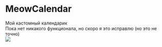 # MeowCalendar
Мой кастомный календарик <br>
Пока нет никакого функционала, но скоро я это исправлю (но это не точно) <br>
![](https://image.ibb.co/fuUxRJ/photo_2018_05_13_11_37_08.jpg)
